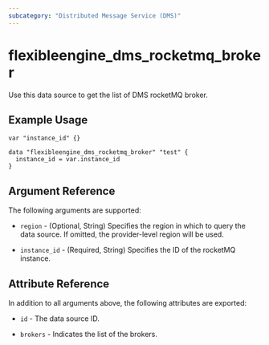 ```yaml
---
subcategory: "Distributed Message Service (DMS)"
---
```


# flexibleengine_dms_rocketmq_broker

Use this data source to get the list of DMS rocketMQ broker.

## Example Usage

```hcl
var "instance_id" {}

data "flexibleengine_dms_rocketmq_broker" "test" {
  instance_id = var.instance_id
}
```

## Argument Reference

The following arguments are supported:

* `region` - (Optional, String) Specifies the region in which to query the data source.
  If omitted, the provider-level region will be used.

* `instance_id` - (Required, String) Specifies the ID of the rocketMQ instance.

## Attribute Reference

In addition to all arguments above, the following attributes are exported:

* `id` - The data source ID.

* `brokers` - Indicates the list of the brokers.
